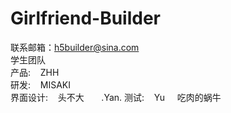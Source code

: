 # Girlfriend-Builder
联系邮箱：h5builder@sina.com  
学生团队  
产品:&nbsp;&nbsp;&nbsp;&nbsp;ZHH  
研发:&nbsp;&nbsp;&nbsp;&nbsp;MISAKI  
界面设计:&nbsp;&nbsp;&nbsp;&nbsp;头不大  &nbsp;&nbsp;&nbsp;&nbsp;&nbsp;&nbsp;.Yan. 
测试:&nbsp;&nbsp;&nbsp;&nbsp;Yu &nbsp;&nbsp;&nbsp;&nbsp;吃肉的蜗牛
